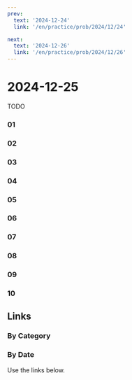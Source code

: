 ```yaml
---
prev:
  text: '2024-12-24'
  link: '/en/practice/prob/2024/12/24'

next:
  text: '2024-12-26'
  link: '/en/practice/prob/2024/12/26'
---
```


# 2024-12-25

TODO

### 01

### 02

### 03

### 04

### 05

### 06

### 07

### 08

### 09

### 10

## Links

[<Badge type="tip" text="Check Solution"/>](/en/learning/prob/2024/12/25)

### By Category

[<Badge type="tip" text="<--"/>](/en/practice/prob/2024/12/22)
[<Badge type="tip" text="Calendar"/>](/en/practice/calendar/2024/12)
[<Badge type="info" text="-->"/>](/en/practice/prob/2024/12/25#links)

### By Date

Use the links below.